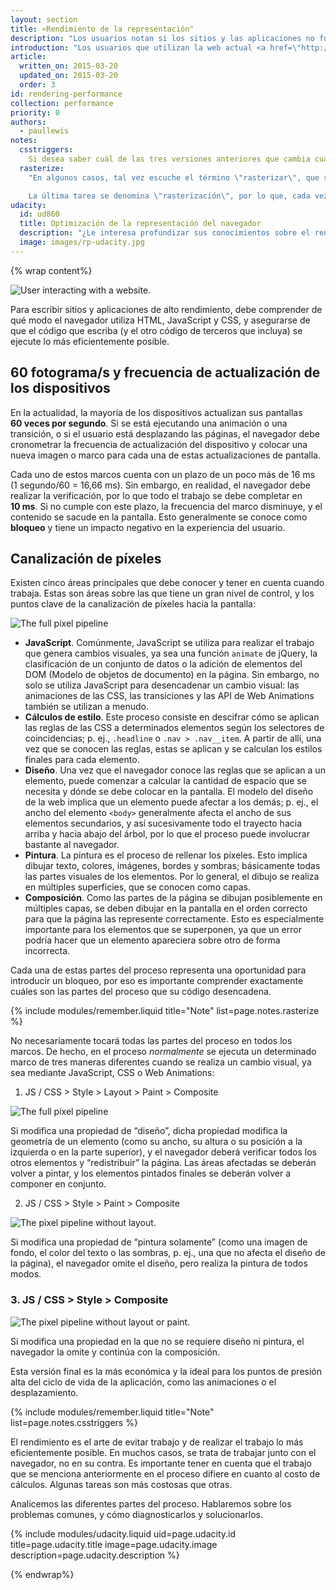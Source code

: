 ```yaml
---
layout: section
title: «Rendimiento de la representación"
description: "Los usuarios notan si los sitios y las aplicaciones no funcionan correctamente, por eso es fundamental optimizar el rendimiento de la representación."
introduction: "Los usuarios que utilizan la web actual <a href=\"http://paul.kinlan.me/what-news-readers-want/\">esperan que las páginas que visitan sean interactivas y funcionen correctamente</a>, y es justo allí donde debe concentrar más su tiempo y esfuerzo. Las páginas no solo deben cargarse rápidamente, sino que también deben funcionar bien; el desplazamiento debe ser tan rápido como el movimiento de los dedos, y las animaciones y las interacciones deben ejecutarse suavemente."
article:
  written_on: 2015-03-20
  updated_on: 2015-03-20
  order: 3
id: rendering-performance
collection: performance
priority: 0
authors:
  - paullewis
notes:
  csstriggers:
    Si desea saber cuál de las tres versiones anteriores que cambia cualquier propiedad determinada de las CSS (Hoja de estilos en cascada) se desencadenará, visite<a href="http://csstriggers.com">Desencadenadores de CSS</a>. Y si desea aprender rápidamente a realizar animaciones de alto rendimiento, lea la sección sobre<a href="stick-to-compositor-only-properties-and-manage-layer-count">cómo cambiar las propiedades exclusivas del compositor</a>.
  rasterize:
    "En algunos casos, tal vez escuche el término \"rasterizar\", que se utiliza junto con el término pintura. Esto se debe a que el proceso de pintura está formado por dos tareas: 1) creación de una lista de llamadas de dibujo y 2) relleno de los píxeles.

    La última tarea se denomina \"rasterización\", por lo que, cada vez que vea registros de pintura en DevTools, debe tener en cuenta que incluyen rasterización. (En algunas arquitecturas, la creación de la lista de llamadas de dibujo y la rasterización se llevan a cabo en diferentes cadenas, pero el desarrollador no tiene control sobre esto)."
udacity:
  id: ud860
  title: Optimización de la representación del navegador
  description: "¿Le interesa profundizar sus conocimientos sobre el rendimiento de la representación? Consulte el curso complementario y conozca cómo el navegador convierte HTML, CSS y JavaScript en píxeles en la pantalla, cómo utilizar DevTools para medir el rendimiento y cómo optimizar la representación de sus páginas."
  image: images/rp-udacity.jpg
---
```

{% wrap content%}

<img src="images/intro/response.jpg" class="center" alt="User interacting with a website.">

Para escribir sitios y aplicaciones de alto rendimiento, debe comprender de qué modo el navegador utiliza HTML, JavaScript y CSS, y asegurarse de que el código que escriba (y el otro código de terceros que incluya) se ejecute lo más eficientemente posible.

## 60 fotograma/s y frecuencia de actualización de los dispositivos

En la actualidad, la mayoría de los dispositivos actualizan sus pantallas **60 veces por segundo**. Si se está ejecutando una animación o una transición, o si el usuario está desplazando las páginas, el navegador debe cronometrar la frecuencia de actualización del dispositivo y colocar una nueva imagen o marco para cada una de estas actualizaciones de pantalla.

Cada uno de estos marcos cuenta con un plazo de un poco más de 16 ms (1 segundo/60 = 16,66 ms). Sin embargo, en realidad, el navegador debe realizar la verificación, por lo que todo el trabajo se debe completar en **10 ms**. Si no cumple con este plazo, la frecuencia del marco disminuye, y el contenido se sacude en la pantalla. Esto generalmente se conoce como **bloqueo** y tiene un impacto negativo en la experiencia del usuario.

## Canalización de píxeles
Existen cinco áreas principales que debe conocer y tener en cuenta cuando trabaja. Estas son áreas sobre las que tiene un gran nivel de control, y los puntos clave de la canalización de píxeles hacia la pantalla:

<img src="images/intro/frame-full.jpg" class="center" alt="The full pixel pipeline">

* **JavaScript**. Comúnmente, JavaScript se utiliza para realizar el trabajo que genera cambios visuales, ya sea una función `animate` de jQuery, la clasificación de un conjunto de datos o la adición de elementos del DOM (Modelo de objetos de documento) en la página. Sin embargo, no solo se utiliza JavaScript para desencadenar un cambio visual: las animaciones de las CSS, las transiciones y las API de Web Animations también se utilizan a menudo.
* **Cálculos de estilo**. Este proceso consiste en descifrar cómo se aplican las reglas de las CSS a determinados elementos según los selectores de coincidencias; p. ej., `.headline` o `.nav > .nav__item`. A partir de allí, una vez que se conocen las reglas, estas se aplican y se calculan los estilos finales para cada elemento.
* **Diseño**. Una vez que el navegador conoce las reglas que se aplican a un elemento, puede comenzar a calcular la cantidad de espacio que se necesita y dónde se debe colocar en la pantalla. El modelo del diseño de la web implica que un elemento puede afectar a los demás; p. ej., el ancho del elemento `<body>` generalmente afecta el ancho de sus elementos secundarios, y así sucesivamente todo el trayecto hacia arriba y hacia abajo del árbol, por lo que el proceso puede involucrar bastante al navegador.
* **Pintura**. La pintura es el proceso de rellenar los píxeles. Esto implica dibujar texto, colores, imágenes, bordes y sombras; básicamente todas las partes visuales de los elementos. Por lo general, el dibujo se realiza en múltiples superficies, que se conocen como capas.
* **Composición**. Como las partes de la página se dibujan posiblemente en múltiples capas, se deben dibujar en la pantalla en el orden correcto para que la página las represente correctamente. Esto es especialmente importante para los elementos que se superponen, ya que un error podría hacer que un elemento apareciera sobre otro de forma incorrecta.

Cada una de estas partes del proceso representa una oportunidad para introducir un bloqueo, por eso es importante comprender exactamente cuáles son las partes del proceso que su código desencadena.

{% include modules/remember.liquid title="Note" list=page.notes.rasterize %}

No necesariamente tocará todas las partes del proceso en todos los marcos. De hecho, en el proceso _normalmente_ se ejecuta un determinado marco de tres maneras diferentes cuando se realiza un cambio visual, ya sea mediante JavaScript, CSS o Web Animations:

1. JS / CSS > Style > Layout > Paint > Composite

<img src="images/intro/frame-full.jpg" class="center" alt="The full pixel pipeline">

Si modifica una propiedad de “diseño”, dicha propiedad modifica la geometría de un elemento (como su ancho, su altura o su posición a la izquierda o en la parte superior), y el navegador deberá verificar todos los otros elementos y “redistribuir” la página. Las áreas afectadas se deberán volver a pintar, y los elementos pintados finales se deberán volver a componer en conjunto.

2. JS / CSS > Style > Paint > Composite

<img src="images/intro/frame-no-layout.jpg" class="center" alt="The  pixel pipeline without layout.">

Si modifica una propiedad de “pintura solamente” (como una imagen de fondo, el color del texto o las sombras, p. ej., una que no afecta el diseño de la página), el navegador omite el diseño, pero realiza la pintura de todos modos.

### 3. JS / CSS > Style > Composite

<img src="images/intro/frame-no-layout-paint.jpg" class="center" alt="The pixel pipeline without layout or paint.">

Si modifica una propiedad en la que no se requiere diseño ni pintura, el navegador la omite y continúa con la composición.

Esta versión final es la más económica y la ideal para los puntos de presión alta del ciclo de vida de la aplicación, como las animaciones o el desplazamiento.

{% include modules/remember.liquid title="Note" list=page.notes.csstriggers %}

El rendimiento es el arte de evitar trabajo y de realizar el trabajo lo más eficientemente posible. En muchos casos, se trata de trabajar junto con el navegador, no en su contra. Es importante tener en cuenta que el trabajo que se menciona anteriormente en el proceso difiere en cuanto al costo de cálculos. Algunas tareas son más costosas que otras.

Analicemos las diferentes partes del proceso. Hablaremos sobre los problemas comunes, y cómo diagnosticarlos y solucionarlos.

{% include modules/udacity.liquid uid=page.udacity.id title=page.udacity.title image=page.udacity.image description=page.udacity.description %}

{% endwrap%}

